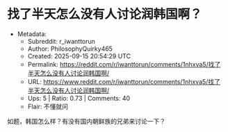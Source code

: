 # 找了半天怎么没有人讨论润韩国啊？

- Metadata:
  - Subreddit: r_iwanttorun
  - Author: PhilosophyQuirky465
  - Created: 2025-09-15 20:54:29 UTC
  - Permalink: https://reddit.com/r/iwanttorun/comments/1nhxva5/找了半天怎么没有人讨论润韩国啊/
  - URL: https://www.reddit.com/r/iwanttorun/comments/1nhxva5/找了半天怎么没有人讨论润韩国啊/
  - Ups: 5 | Ratio: 0.73 | Comments: 40
  - Flair: 不懂就问


如题，韩国怎么样？有没有国内朝鲜族的兄弟来讨论一下？

